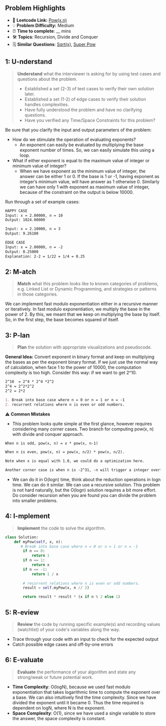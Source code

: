 ## Problem Highlights

* 🔗 **Leetcode Link:** [Pow(x.n)](https://leetcode.com/problems/powx-n/)
* 💡 **Problem Difficulty:** Medium
* ⏰ **Time to complete**: __ mins
* 🛠️ **Topics**: Recursion, Divide and Conquer
* 🗒️ **Similar Questions**: [Sqrt(x)](https://leetcode.com/problems/sqrtx/), [Super Pow](https://leetcode.com/problems/super-pow/)
    
## 1: U-nderstand
 
> **Understand** what the interviewer is asking for by using test cases and questions about the problem.
> 
> - Established a set (2-3) of test cases to verify their own solution later.
> - Established a set (1-2) of edge cases to verify their solution handles complexities.
> - Have fully understood the problem and have no clarifying questions.
> - Have you verified any Time/Space Constraints for this problem?

Be sure that you clarify the input and output parameters of the problem:

- How do we stimulate the operation of evaluating exponents?
    * An exponent can easily be evaluated by multiplying the base exponent number of times. So, we can easily simulate this using a loop.
- What if either exponent is equal to the maximum value of integer or minimum value of integer?
    * When we have exponent as the minimum value of integer, the answer can be either 1 or 0. If the base is 1 or -1, having exponent as integer’s minimum value, will have answer as 1 otherwise 0. Similarly we can have only 1 with exponent as maximum value of integer, because of the constraint on the output is below 10000.


Run through a set of example cases:

```markdown
HAPPY CASE
Input: x = 2.00000, n = 10
Output: 1024.00000

Input: x = 2.10000, n = 3
Output: 9.26100

EDGE CASE 
Input: x = 2.00000, n = -2
Output: 0.25000
Explanation: 2-2 = 1/22 = 1/4 = 0.25
```   
    
## 2: M-atch

> **Match**  what this problem looks like to known categories of problems, e.g. Linked List or Dynamic Programming, and strategies or patterns in those categories.

We can implement fast modulo exponentiation either in a recursive manner or iteratively. In fast modulo exponentiation, we multiply the base in the power of 2. By this, we meant that we keep on multiplying the base by itself. So, in the first step, the base becomes squared of itself.


## 3: P-lan

> **Plan** the solution with appropriate visualizations and pseudocode.

**General Idea:** Convert exponent in binary format and keep on multiplying the bases as per the exponent binary format. If we just use the normal way of calculation, when face 1 to the power of 10000, the computation complexity is too high. Consider this way: if we want to get 2^10.
```markdown
2^10  = 2^4 * 2^4 *2^2
2^4 = 2^2*2^2
2^2 = 2*2
```

```markdown
1. Break into base case where n = 0 or n = 1 or n = -1
2. recurrent relations where n is even or odd numbers.
```

⚠️ **Common Mistakes**

* This problem looks quite simple at the first glance, however requires considering many corner cases. Two branch for computing pow(x, n) with divide and conquer approach. 
```markdown
When n is odd, pow(x, n) = x * pow(x, n-1)

When n is even, pow(x, n) = pow(x, n/2) * pow(x, n/2).

Note when x is equal with 1.0, we could do a optimization here.

Another corner case is when n is -2^31, -n will trigger a integer overflow.
```   
* We can do it in O(logn) time, think about the reduction operations in logn time. We can do it similar. We can use a recursive solution. This problem is not hard naturally, but the O(logn) solution requires a bit more effort. Do consider recursion when you are found you can divide the problem into smaller problems.



## 4: I-mplement

> **Implement** the code to solve the algorithm.

```python
class Solution:
    def myPow(self, x, n):
       # Break into base case where n = 0 or n = 1 or n = -1
        if n == 0:
            return 1
        if n == 1:
            return x
        if n == -1:
            return 1 / x
        
        # recurrent relations where n is even or odd numbers.
        result = self.myPow(x, n // 2)

        return result * result * (x if n % 2 else 1)

```
    
## 5: R-eview

> **Review** the code by running specific example(s) and recording values (watchlist) of your code's variables along the way.

- Trace through your code with an input to check for the expected output
- Catch possible edge cases and off-by-one errors

## 6: E-valuate

> **Evaluate** the performance of your algorithm and state any strong/weak or future potential work.
    
* **Time Complexity**: O(logN), because we used fast modulo exponentiation that takes logarithmic time to compute the exponent over a base. We can also intuitively find the time complexity. Since we have divided the exponent until it became 0. Thus the time required is dependent on logN, where N is the exponent.
* **Space Complexity**: O(1), since we have used a single variable to store the answer, the space complexity is constant.
